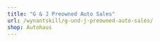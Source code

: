 ```yaml
---
title: "G & J Preowned Auto Sales"
url: /wynantskill/g-und-j-preowned-auto-sales/
shop: Autohaus
---
```

